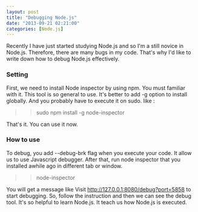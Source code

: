 ```yaml
---
layout: post
title: "Debugging Node.js"
date: "2013-09-21 02:21:00"
categories: [Node.js]
---
```


Recently I have just started studying Node.js and so I'm a still novice in Node.js. Therefore, there are many bugs in my code. That's why I'd like to write down how to debug Node.js effectively.

### Setting

First, we need to install Node inspector by using npm. You must familiar with it. This tool is so general to use. It's better to add -g option to install globally. And you probably have to execute it on sudo. like :

>> sudo npm install -g node-inspector

That's it. You can use it now.

### How to use

To debug, you add --debug-brk flag when you execute your code. It allow us to use Javascript debugger. After that, run node inspector that you installed awhile ago in different tab or window.

>> node-inspector

You will get a message like Visit http://127.0.0.1:8080/debug?port=5858 to start debugging. So, follow the instruction and then we can see the debug tool. It's so helpful to learn Node.js. It teach us how Node.js is executed.
